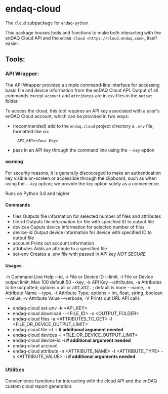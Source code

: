 # endaq-cloud

The `cloud` subpackage for `endaq-python`

This package houses tools and functions to make both interacting with the enDAQ Cloud API and the `enDAQ Cloud <https://cloud.endaq.com>`_ itself easier.

## Tools:

### API Wrapper:

The API Wrapper provides a simple command-line interface for accessing basic file and device information from the enDAQ Cloud API. Output of all commands except `account` and `attributes` are in `csv` files in the `output` folder.

To access the cloud, this tool requires an API key associated with a user's enDAQ Cloud account, which can be provided in two ways:

* (recommended) add to the `endaq.cloud` project directory a `.env` file, formatted like so:

		API_KEY=<Your Key>

* pass in an API key through the command line using the `--key` option

#### warning
For security reasons, it is generally discouraged to make an authentication key visible on-screen or accessible through the clipboard, such as when using the `--key` option; we provide the `key` option solely as a convenience.

Runs on Python 3.6 and higher

#### Commands

- files               Outputs file information for selected number of files and attributes
- file-id             Outputs file information for file with specified ID to output file
- devices             Ouputs device information for selected number of files
- device-id           Output device information for device with specified ID to output file
- account             Prints out account information
- attributes          Adds an attribute to a specified file
- set-env             Creates a .env file with passed in API key *NOT SECURE*

#### Usages

-h                  Command Line Help
--id, -i            File or Device ID
--limit, -l         File or Device output limit; Max 100 default 50
--key, -k           API Key
--attributes, -a    Attributes to be outputted; options = all or att1,att2...; default is none
--name, -n          Attribute Name
--type, -t          Attribute Type; options = int, float, string, boolean
--value, -v         Attribute Value
--verbose, -V       Prints out URL API calls

- endaq-cloud set-env -k <API_KEY>
- endaq-cloud download -i <FILE_ID> -o <OUTPUT_FOLDER>
- endaq-cloud files -a <ATTRIBUTES_TO_GET> -l <FILE_OR_DEVICE_OUTPUT_LIMIT>
- endaq-cloud file-id -i **# additional argument needed**
- endaq-cloud devices -l <FILE_OR_DEVICE_OUTPUT_LIMIT>
- endaq-cloud device-id -i **# additional argument needed**
- endaq-cloud account
- endaq-cloud attribute -n <ATTRIBUTE_NAME> -t <ATTRIBUTE_TYPE> -v <ATTRIBUTE_VALUE> -i **# additional arguments needed**



### Utilities

Convienience functions for interacting with the cloud API and the enDAQ custom cloud report generation.
